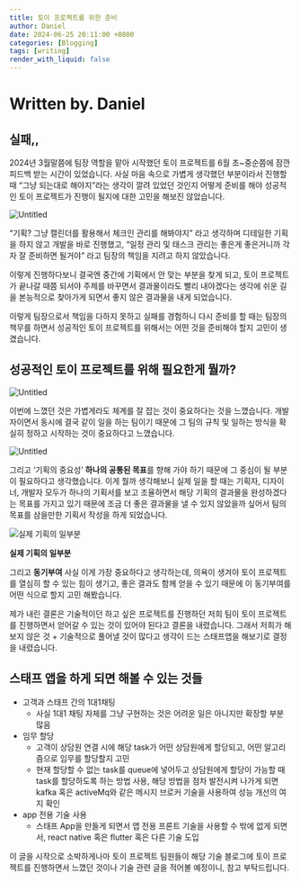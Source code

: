 ```yaml
---
title: 토이 프로젝트를 위한 준비
author: Daniel
date: 2024-06-25 20:11:00 +0800
categories: [Blogging]
tags: [writing]
render_with_liquid: false
---
```


# **Written by. Daniel**

## 실패,,

2024년 3월말쯤에 팀장 역할을 맡아 시작했던 토이 프로젝트를 6월 초~중순쯤에 잠깐 피드백 받는 시간이 있었습니다. 사실 마음 속으로 가볍게 생각했던 부분이라서 진행할 때 “그냥 되는대로 해야지”라는 생각이 깔려 있었던 것인지 어떻게 준비를 해야 성공적인 토이 프로젝트가 진행이 될지에 대한 고민을 해보진 않았습니다.

![Untitled](https://prod-files-secure.s3.us-west-2.amazonaws.com/e5a69d34-127f-4d45-a9f2-180718538a84/66b5eb63-5da7-4d88-9e04-2557477e749b/Untitled.png)

“기획? 그냥 캘린더를 활용해서 체크인 관리를 해봐야지” 라고 생각하며 디테일한 기획을 하지 않고 개발을 바로 진행했고, “일정 관리 및 태스크 관리는 좋은게 좋은거니까 각자 잘 준비하면 될거야” 라고 팀장의 책임을 지려고 하지 않았습니다.

이렇게 진행하다보니 결국엔 중간에 기획에서 안 맞는 부분을 찾게 되고, 토이 프로젝트가 끝나갈 때쯤 되서야 주제를 바꾸면서 결과물이라도 빨리 내야겠다는 생각에 쉬운 길을 본능적으로 찾아가게 되면서 좋지 않은 결과물을 내게 되었습니다.

이렇게 팀장으로서 책임을 다하지 못하고 실패를 경험하니 다시 준비를 할 때는 팀장의 책무를 하면서 성공적인 토이 프로젝트를 위해서는 어떤 것을 준비해야 할지 고민이 생겼습니다.

## 성공적인 토이 프로젝트를 위해 필요한게 뭘까?

![Untitled](https://prod-files-secure.s3.us-west-2.amazonaws.com/e5a69d34-127f-4d45-a9f2-180718538a84/e068f403-f458-492e-83dc-b1db5a8a1092/Untitled.png)

이번에 느꼈던 것은 가볍게라도 체계를 잘 잡는 것이 중요하다는 것을 느꼈습니다. 개발자이면서 동시에 결국 같이 일을 하는 팀이기 때문에 그 팀의 규칙 및 일하는 방식을 확실히 정하고 시작하는 것이 중요하다고 느꼈습니다.

![Untitled](https://prod-files-secure.s3.us-west-2.amazonaws.com/e5a69d34-127f-4d45-a9f2-180718538a84/e62963d2-e2db-48e9-a1e8-a2da55442199/Untitled.png)

그리고 ‘기획의 중요성’ **하나의 공통된 목표**를 향해 가야 하기 때문에 그 중심이 될 부분이 필요하다고 생각했습니다. 이게 뭘까 생각해보니 실제 일을 할 때는 기획자, 디자이너, 개발자 모두가 하나의 기획서를 보고 조율하면서 해당 기획의 결과물을 완성하겠다는 목표를 가지고 있기 때문에 조금 더 좋은 결과물을 낼 수 있지 않았을까 싶어서  팀의 목표를 삼을만한 기획서 작성을 하게 되었습니다.

![**실제 기획의 일부분**](https://prod-files-secure.s3.us-west-2.amazonaws.com/e5a69d34-127f-4d45-a9f2-180718538a84/494cd823-11a6-444f-b725-ffc58bf93440/%E1%84%89%E1%85%B3%E1%84%8F%E1%85%B3%E1%84%85%E1%85%B5%E1%86%AB%E1%84%89%E1%85%A3%E1%86%BA_2024-06-23_%E1%84%8B%E1%85%A9%E1%84%92%E1%85%AE_5.07.05.png)

**실제 기획의 일부분**

그리고 **동기부여** 사실 이게 가장 중요하다고 생각하는데, 의욕이 생겨야 토이 프로젝트를 열심히 할 수 있는 힘이 생기고, 좋은 결과도 함께 얻을 수 있기 때문에 이 동기부여를 어떤 식으로 할지 고민 해봤습니다.

제가 내린 결론은 기술적이던 하고 싶은 프로젝트를 진행하던 저희 팀이 토이 프로젝트를 진행하면서 얻어갈 수 있는 것이 있어야 된다고 결론을 내렸습니다. 그래서 저희가 해보지 않은 것 + 기술적으로 풀어낼 것이 많다고 생각이 드는 스태프앱을 해보기로 결정을 내렸습니다.

## 스태프 앱을 하게 되면 해볼 수 있는 것들

- 고객과 스태프 간의 1대1채팅
    - 사실 1대1 채팅 자체를 그냥 구현하는 것은 어려운 일은 아니지만 확장할 부분 많음
- 임무 할당
    - 고객이 상담원 연결 시에 해당 task가 어떤 상담원에게 할당되고, 어떤 알고리즘으로 임무를 할당할지 고민
    - 현재 할당할 수 없는 task를 queue에 넣어두고 상담원에게 할당이 가능할 때 task를 할당하도록 하는 방법 사용, 해당 방법을 점차 발전시켜 나가게 되면 kafka 혹은 activeMq와 같은 메시지 브로커 기술을 사용하여 성능 개선의 여지 확인
- app 전용 기술 사용
    - 스태프 App을 만들게 되면서 앱 전용 프론트 기술을 사용할 수 밖에 없게 되면서, react native 혹은 flutter 혹은 다른 기술 도입

이 글을 시작으로 소박하게나마 토이 프로젝트 팀원들이 해당 기술 블로그에 토이 프로젝트를 진행하면서 느꼈던 것이나 기술 관련 글을 적어볼 예정이니, 참고 부탁드립니다.
